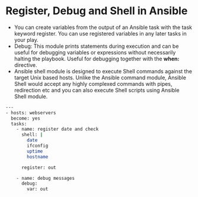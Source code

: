 # Register, Debug and Shell in Ansible

- You can create variables from the output of an Ansible task with the task keyword register. You can use registered variables in any later tasks in your play.
- Debug: This module prints statements during execution and can be useful for debugging variables or expressions without necessarily halting the playbook. Useful for debugging together with the **when:** directive.
- Ansible shell module is designed to execute Shell commands against the target Unix based hosts. Unlike the Ansible command module, Ansible Shell would accept any highly complexed commands with pipes, redirection etc and you can also execute Shell scripts using Ansible Shell module.

```bash
---
- hosts: webservers
  become: yes
  tasks:
    - name: register date and check
      shell: |
        date
        ifconfig
        uptime
        hostname

      register: out

    - name: debug messages
      debug:
        var: out
```
